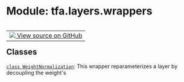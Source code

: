 <div itemscope itemtype="http://developers.google.com/ReferenceObject">
<meta itemprop="name" content="tfa.layers.wrappers" />
<meta itemprop="path" content="Stable" />
</div>

# Module: tfa.layers.wrappers


<table class="tfo-notebook-buttons tfo-api" align="left">

<td>
  <a target="_blank" href="https://github.com/tensorflow/addons/tree/r0.7/tensorflow_addons/layers/wrappers.py">
    <img src="https://www.tensorflow.org/images/GitHub-Mark-32px.png" />
    View source on GitHub
  </a>
</td></table>







## Classes

[`class WeightNormalization`](../../tfa/layers/WeightNormalization.md): This wrapper reparameterizes a layer by decoupling the weight's



